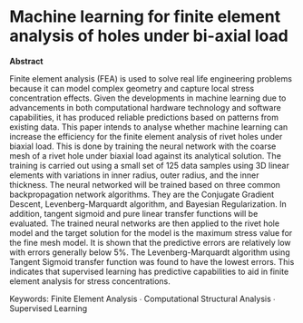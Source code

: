 # Machine learning for finite element analysis of holes under bi-axial load
**Abstract**

Finite element analysis (FEA) is used to solve real life engineering problems because it can model complex geometry and capture local stress concentration effects. Given the developments in machine learning due to advancements in both computational hardware technology and software capabilities, it has produced reliable predictions based on patterns from existing data. This paper intends to analyse whether machine learning can increase the efficiency for the finite element analysis of rivet holes under biaxial load. This is done by training the neural network with the coarse mesh of a rivet hole under biaxial load against its analytical solution. The training is carried out using a small set of 125 data samples using 3D linear elements with variations in inner radius, outer radius, and the inner thickness. The neural networked will be trained based on three common backpropagation network algorithms. They are the Conjugate Gradient Descent, Levenberg-Marquardt algorithm, and Bayesian Regularization. In addition, tangent sigmoid and pure linear transfer functions will be evaluated. The trained neural networks are then applied to the rivet hole model and the target solution for the model is the maximum stress value for the fine mesh model. It is shown that the predictive errors are relatively low with errors generally below 5%. The Levenberg-Marquardt algorithm using Tangent Sigmoid transfer function was found to have the lowest errors. This indicates that supervised learning has predictive capabilities to aid in finite element analysis for stress concentrations.

Keywords: Finite Element Analysis ∙ Computational Structural Analysis ∙ Supervised Learning

